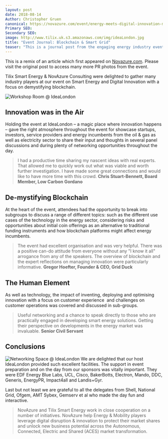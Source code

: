 ```yaml
---
layout: post
date: 2018-08-14
Author: Christopher Gruen
canonical: https://novazure.com/event/energy-meets-digital-innovation-masterclass/
Primary SEO:  
Secondary SEO:
image: http://www.tilix.uk.s3.amazonaws.com/img/ideaLondon.jpg
title: "Event Journal: Blockchain & Smart Grid"
teaser: "This is a journal post from the engaging energy industry event, organised by Tilix and NovAzure, held at IdeaLondon on 19 July 2018."
---
```


This is a remix of an article which first appeared on [Novazure.com](https://novazure.com/event/energy-meets-digital-innovation-masterclass). Please visit the original post to access many more PR photos from the event.

Tilix Smart Energy & NovAzure Consulting were delighted to gather many industry players at our event on Smart Energy and Digital Innovation with a focus on demystifying blockchain.

![Workshop Room @ IdeaLondon](http://www.tilix.uk.s3.amazonaws.com/img/blogs/blockchain/IdeaLondonWorkshop.jpg)

## Innovation was in the Air
Holding the event at IdeaLondon – a magic place where innovation happens – gave the right atmosphere throughout the event for showcase startups, investors, service providers and energy incumbents from the oil & gas as well as electricity sector to share their input and thoughts in several panel discussions and during plenty of networking opportunities throughout the day.

> I had a productive time sharing my nascent ideas with real experts. That allowed me to quickly work out what was viable and worth further investigation.	I have made some great connections and would like to have more time with this crowd. **Chris Stuart-Bennett, Board Member, Low Carbon Gordano**

## De-mystifying Blockchain
At the heart of the event, attendees had the opportunity to break into subgroups to discuss a range of different topics: such as the different use cases of the technology in the energy sector, considering risks and opportunities about initial coin offerings as an alternative to traditional funding instruments and how blockchain platforms might affect energy incumbents.

> The event had excellent organisation and was very helpful. There was a positive can-do attitude from everyone without any "I know it all" arrogance from any of the speakers. The overview of blockchain and the expert reflections on managing innovation were particularly informative. **Gregor Hoefter, Founder & CEO, Grid Duck**

## The Human Element
As well as technology, the impact of inventing, deploying and optimising innovation with a focus on customer experience  and challenges on customer operations was covered and discussed in sub-groups.

> Useful networking and a chance to speak directly to those who are practically engaged in developing smart energy solutions. Getting their perspective on developments in the energy market was invaluable. **Senior Civil Servant**

## Conclusions
![Networking Space @ IdeaLondon](http://www.tilix.uk.s3.amazonaws.com/img/blogs/blockchain/IdeaLondonNetwork.jpg)
We are delighted that our host IdeaLondon provided such excellent facilities. The support in event preparation and on the day from our sponsors was vitally important. They were EDF Energy Blue Labs, UCL, Cisco, BakerBotts, Electron, Mando, DDC, Generis, EnergyPR, Impact4all and Landis+Gyr.

Last but not least we are grateful to all the delegates from Shell, National Grid, Ofgem, AMT Sybex, Gemserv et al who made the day fun and interactive.

> NovAzure and Tilix Smart Energy work in close cooperation on a number of initiatives. NovAzure help Energy & Mobility players leverage digital disruption & innovation to protect their market shares and unlock new business potential across the Autonomous, Connected, Electric and Shared (ACES) market transformation.
